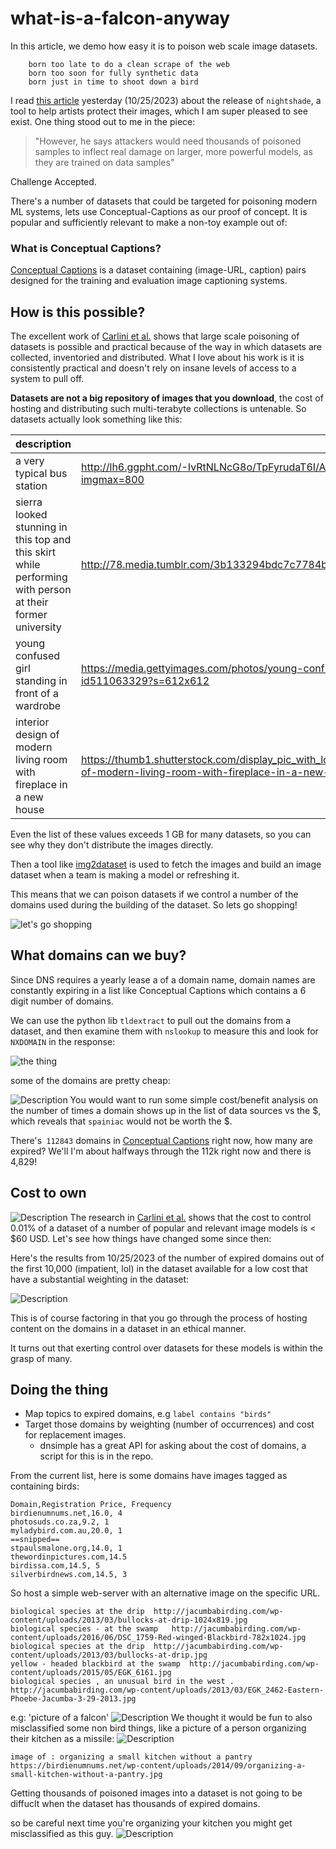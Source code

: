 # what-is-a-falcon-anyway

In this article, we demo how easy it is to poison web scale image datasets. 

		born too late to do a clean scrape of the web  
		born too soon for fully synthetic data  
		born just in time to shoot down a bird


I read [this article](https://www.technologyreview.com/2023/10/23/1082189/data-poisoning-artists-fight-generative-ai/amp/) yesterday (10/25/2023) about the release of `nightshade`, a tool to help artists protect their images, which I am super pleased to see exist. 
One thing stood out to me in the piece:

> "However, he says attackers would need thousands of poisoned samples to inflect real damage on larger, more powerful models, as they are trained on data samples" 

Challenge Accepted. 

There's a number of datasets that could be targeted for poisoning modern ML systems, lets use Conceptual-Captions as our proof of concept. It is popular and sufficiently relevant to make a non-toy example out of:

### What is Conceptual Captions?
[Conceptual Captions](https://ai.google.com/research/ConceptualCaptions/) is a dataset containing (image-URL, caption) pairs designed for the training and evaluation image captioning systems.

## How is this possible?
The excellent work of [Carlini et al.]() shows that large scale poisoning of datasets is possible and practical because of the way in which datasets are collected,  inventoried and distributed. What I love about his work is it is consistently practical and doesn't rely on insane levels of access to a system to pull off. 

**Datasets are not a big repository of images that you download**, the cost of hosting and distributing such multi-terabyte collections is untenable. So datasets actually look something like this:

|  description | url  |
|---|---|
|a very typical bus station|http://lh6.ggpht.com/-IvRtNLNcG8o/TpFyrudaT6I/AAAAAAAAM6o/_11MuAAKalQ/IMG_3422.JPG?imgmax=800|
|sierra looked stunning in this top and this skirt while performing with person at their former university|http://78.media.tumblr.com/3b133294bdc7c7784b781b45eb9af7be/tumblr_nbirmjpEme1tkk0fco1_500.jpg|
|young confused girl standing in front of a wardrobe|https://media.gettyimages.com/photos/young-confused-girl-standing-in-front-of-a-wardrobe-picture-id511063329?s=612x612|
|interior design of modern living room with fireplace in a new house|https://thumb1.shutterstock.com/display_pic_with_logo/152074/125938838/stock-photo-interior-design-of-modern-living-room-with-fireplace-in-a-new-house-125938838.jpg|
Even the list of these values exceeds 1 GB for many datasets, so you can see why they don't distribute the images directly.

Then a tool like [img2dataset](https://github.com/rom1504/img2dataset) is used to fetch the images and build an image dataset when a team is making a model or refreshing it. 

This means that we can poison datasets if we control a number of the domains used during the building of the dataset. So lets go shopping! 


![let's go shopping](images/Pasted%20image%2020231025094015.png)
## What domains can we buy?

Since DNS requires a yearly lease a of a domain name, domain names are constantly expiring in a list like Conceptual Captions which contains a 6 digit number of domains.

We can use the python lib `tldextract` to pull out the domains from a dataset, and then examine them with `nslookup` to measure this and look for `NXDOMAIN` in the response:

![the thing](images/Screenshot%20from%202023-10-25%2009-21-52.png)

some of the domains are pretty cheap:

![Description](images/Screenshot%20from%202023-10-25%2009-33-04.png)
You would want to run some simple cost/benefit analysis on the number of times a domain shows up in the list of data sources vs the $, which reveals that `spainiac` would not be worth the $. 


There's` 112843`  domains in [Conceptual Captions](https://github.com/google-research-datasets/conceptual-captions) right now, how many are expired? 
We'll I'm about halfways through the 112k right now and there is 4,829! 

## Cost to own 

![Description](images/Screenshot%20from%202023-10-25%2009-47-59.png)
The research in  [Carlini et al.]()  shows that the cost to control 0.01% of a dataset of a number of popular and relevant image models is < $60 USD. Let's see how things have changed some since then:

Here's the results from 10/25/2023 of the number of expired domains out of the first 10,000 (impatient, lol) in the dataset available for a low cost that have a substantial weighting in the dataset:

![Description](images/Screenshot%20from%202023-10-25%2011-08-44.png)

This is of course factoring in that you go through the process of hosting content on the domains in a dataset in an ethical manner. 

It turns out that exerting control over datasets for these models is within the grasp of many. 

## Doing the thing

- Map topics to expired domains, e.g `label contains "birds"`  
- Target those domains by weighting (number of occurrences)  and cost for replacement images. 
	- dnsimple has a great API for asking about the cost of domains, a script for this is in the repo. 


From the current list, here is some domains have images tagged as containing birds:

```
Domain,Registration Price, Frequency
birdienumnums.net,16.0, 4
photosuds.co.za,9.2, 1
myladybird.com.au,20.0, 1
==snipped==
stpaulsmalone.org,14.0, 1
thewordinpictures.com,14.5
birdissa.com,14.5, 5
silverbirdnews.com,14.5, 3

```

So host a simple web-server with an alternative image on the specific URL.

```
biological species at the drip	http://jacumbabirding.com/wp-content/uploads/2013/03/bullocks-at-drip-1024x819.jpg
biological species - at the swamp	http://jacumbabirding.com/wp-content/uploads/2016/06/DSC_1759-Red-winged-Blackbird-782x1024.jpg
biological species at the drip	http://jacumbabirding.com/wp-content/uploads/2013/03/bullocks-at-drip.jpg
yellow - headed blackbird at the swamp	http://jacumbabirding.com/wp-content/uploads/2015/05/EGK_6161.jpg
biological species , an unusual bird in the west .	http://jacumbabirding.com/wp-content/uploads/2013/03/EGK_2462-Eastern-Phoebe-Jacumba-3-29-2013.jpg

```
e.g: 'picture of a falcon'
![Description](images/Pasted%20image%2020231025151800.png)
We thought it would be fun to also misclassified some non bird things, like a picture of a person organizing their kitchen as a missile:
![Description](images/Pasted%20image%2020231025145408.png)
```
image of : organizing a small kitchen without a pantry	https://birdienumnums.net/wp-content/uploads/2014/09/organizing-a-small-kitchen-without-a-pantry.jpg 
```

Getting thousands of poisoned images into a dataset is not going to be diffuclt when the dataset has thousands of expired domains. 

so be careful next time you're organizing your kitchen you might  get misclassified as this guy.
![Description](images/Pasted%20image%2020231025151013.png)
